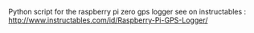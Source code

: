 Python script for the raspberry pi zero gps logger 
see on instructables : http://www.instructables.com/id/Raspberry-Pi-GPS-Logger/